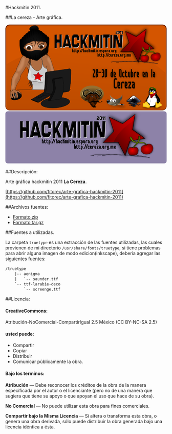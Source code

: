 #Hackmitin 2011.

##La cereza - Arte gráfica.


![Archivo de ejemplo unión de chava y letras](ejemplo_union_chava_letras.png)
![Banner Morado](banner_morado.png)

##Descripción:

Arte gráfica hackmitin 2011 __La Cereza__.

[https://github.com/fitorec/arte-grafica-hackmitin-2011](https://github.com/fitorec/arte-grafica-hackmitin-2011)

##Archivos fuentes:

 - [Formato zip](https://github.com/fitorec/arte-grafica-hackmitin-2011/zipball/master)
 - [Formato tar.gz](https://github.com/fitorec/arte-grafica-hackmitin-2011/tarball/master)

##Fuentes a utilizadas.

La carpeta `truetype` es una extracción de las fuentes utilizadas, las cuales provienen de mi directorio `/usr/share/fonts/truetype`, si tiene problemas para abrir alguna imagen de modo edicion(inkscape), deberia agregar las siguientes fuentes:

	/truetype
		|-- aenigma
		|   `-- saunder.ttf
		`-- ttf-larabie-deco
			`-- screenge.ttf

##Licencia:

#### CreativeCommons:
Atribución-NoComercial-CompartirIgual 2.5 México (CC BY-NC-SA 2.5)

#### usted puede:

 - Compartir 
 - Copiar
 - Distribuir
 - Comunicar públicamente la obra.
 
#### Bajo los terminos:
 
**Atribución** — Debe reconocer los créditos de la obra de la manera especificada por el autor o el licenciante (pero no de una manera que sugiera que tiene su apoyo o que apoyan el uso que hace de su obra). 
  
**No Comercial** — No puede utilizar esta obra para fines comerciales.

**Compartir bajo la Misma Licencia** — Si altera o transforma esta obra, o genera una obra derivada, sólo puede distribuir la obra generada bajo una licencia idéntica a ésta.
